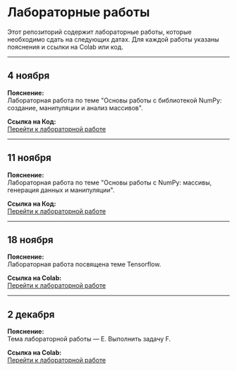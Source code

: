 # Лабораторные работы

Этот репозиторий содержит лабораторные работы, которые необходимо сдать на следующих датах. Для каждой работы указаны пояснения и ссылки на Colab или код.

---

## 4 ноября  
**Пояснение:**  
Лабораторная работа по теме "Основы работы с библиотекой NumPy: создание, манипуляции и анализ массивов". 

**Ссылка на Код:**  
[Перейти к лабораторной работе](lab_4.py)

---

## 11 ноября  
**Пояснение:**  
Лабораторная работа по теме "Основы работы с NumPy: массивы, генерация данных и манипуляции".

**Ссылка на Код:**  
[Перейти к лабораторной работе](lab_11.py)

---

## 18 ноября  
**Пояснение:**  
Лабораторная работа посвящена теме Tensorflow. 

**Ссылка на Colab:**  
[Перейти к лабораторной работе](https://colab.research.google.com/drive/1ykWut-XNP-dsq2pINSaij_9tXUmtrsVz?usp=sharing)

---

## 2 декабря  
**Пояснение:**  
Тема лабораторной работы — E. Выполнить задачу F.  

**Ссылка на Colab:**  
[Перейти к лабораторной работе](https://colab.research.google.com/your_link_here)

